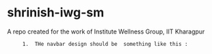 # shrinish-iwg-sm
A repo created for the work of Institute Wellness Group, IIT Kharagpur


         1.  THe navbar design should be  something like this : 
         
         

